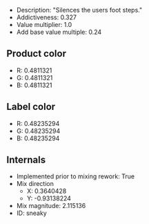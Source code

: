 - Description: "Silences the users foot steps."
- Addictiveness: 0.327
- Value multiplier: 1.0
- Add base value multiple: 0.24
## Product color
- R: 0.4811321
- G: 0.4811321
- B: 0.4811321
## Label color
- R: 0.48235294
- G: 0.48235294
- B: 0.48235294
## Internals
- Implemented prior to mixing rework: True
- Mix direction
    - X: 0.3640428
    - Y: -0.93138224
- Mix magnitude: 2.115136
- ID: sneaky